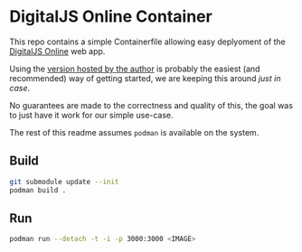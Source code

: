 # DigitalJS Online Container

This repo contains a simple Containerfile allowing easy deplyoment of the [DigitalJS Online](https://github.com/tilk/digitaljs_online) web app.

Using the [version hosted by the author](https://digitaljs.tilk.eu/) is probably the easiest (and recommended) way of getting started,
we are keeping this around *just in case*.

No guarantees are made to the correctness and quality of this, the goal was to just have it work for our simple use-case.

The rest of this readme assumes `podman` is available on the system.


## Build

```sh
git submodule update --init
podman build .
```

## Run
```sh
podman run --detach -t -i -p 3000:3000 <IMAGE>
```


